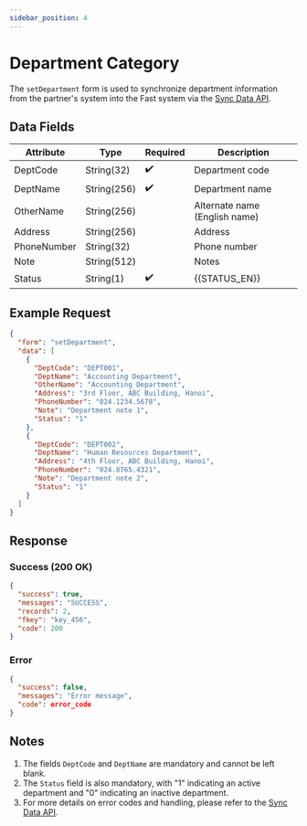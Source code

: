 ```yaml
---
sidebar_position: 4
---
```


# Department Category

The `setDepartment` form is used to synchronize department information from the partner's system into the Fast system via the [Sync Data API](../sync-data).

## Data Fields

| Attribute    | Type        | Required | Description          |
|--------------|-------------|----------|----------------------|
| DeptCode     | String(32)  | ✔️       | Department code      |
| DeptName     | String(256) | ✔️       | Department name      |
| OtherName    | String(256) |          | Alternate name (English name) |
| Address      | String(256) |          | Address              |
| PhoneNumber  | String(32)  |          | Phone number         |
| Note         | String(512) |          | Notes                |
| Status        | String(1)   | ✔️      | {{STATUS_EN}}|

## Example Request

```json
{
  "form": "setDepartment",
  "data": [
    {
      "DeptCode": "DEPT001",
      "DeptName": "Accounting Department",
      "OtherName": "Accounting Department",
      "Address": "3rd Floor, ABC Building, Hanoi",
      "PhoneNumber": "024.1234.5678",
      "Note": "Department note 1",
      "Status": "1"
    },
    {
      "DeptCode": "DEPT002",
      "DeptName": "Human Resources Department",
      "Address": "4th Floor, ABC Building, Hanoi",
      "PhoneNumber": "024.8765.4321",
      "Note": "Department note 2",
      "Status": "1"
    }
  ]
}
```

## Response

### Success (200 OK)

```json
{
  "success": true,
  "messages": "SUCCESS",
  "records": 2,
  "fkey": "key_456",
  "code": 200
}
```

### Error

```json
{
  "success": false,
  "messages": "Error message",
  "code": error_code
}
```

## Notes

1. The fields `DeptCode` and `DeptName` are mandatory and cannot be left blank.
2. The `Status` field is also mandatory, with "1" indicating an active department and "0" indicating an inactive department.
3. For more details on error codes and handling, please refer to the [Sync Data API](../sync-data).